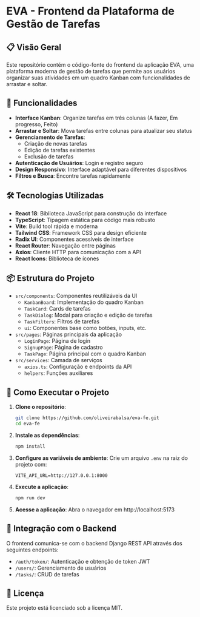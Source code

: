 # EVA - Frontend da Plataforma de Gestão de Tarefas

## 📋 Visão Geral

Este repositório contém o código-fonte do frontend da aplicação EVA, uma plataforma moderna de gestão de tarefas que permite aos usuários organizar suas atividades em um quadro Kanban com funcionalidades de arrastar e soltar.

## 🚀 Funcionalidades

- **Interface Kanban**: Organize tarefas em três colunas (A fazer, Em progresso, Feito)
- **Arrastar e Soltar**: Mova tarefas entre colunas para atualizar seu status
- **Gerenciamento de Tarefas**:
  - Criação de novas tarefas
  - Edição de tarefas existentes
  - Exclusão de tarefas
- **Autenticação de Usuários**: Login e registro seguro
- **Design Responsivo**: Interface adaptável para diferentes dispositivos
- **Filtros e Busca**: Encontre tarefas rapidamente

## 🛠️ Tecnologias Utilizadas

- **React 18**: Biblioteca JavaScript para construção da interface
- **TypeScript**: Tipagem estática para código mais robusto
- **Vite**: Build tool rápida e moderna
- **Tailwind CSS**: Framework CSS para design eficiente
- **Radix UI**: Componentes acessíveis de interface
- **React Router**: Navegação entre páginas
- **Axios**: Cliente HTTP para comunicação com a API
- **React Icons**: Biblioteca de ícones

## 📦 Estrutura do Projeto

- `src/components`: Componentes reutilizáveis da UI
  - `KanbanBoard`: Implementação do quadro Kanban
  - `TaskCard`: Cards de tarefas
  - `TaskDialog`: Modal para criação e edição de tarefas
  - `TaskFilters`: Filtros de tarefas
  - `ui`: Componentes base como botões, inputs, etc.
- `src/pages`: Páginas principais da aplicação
  - `LoginPage`: Página de login
  - `SignupPage`: Página de cadastro
  - `TaskPage`: Página principal com o quadro Kanban
- `src/services`: Camada de serviços
  - `axios.ts`: Configuração e endpoints da API
  - `helpers`: Funções auxiliares

## 🚀 Como Executar o Projeto

1. **Clone o repositório**:

   ```bash
   git clone https://github.com/oliveirabalsa/eva-fe.git
   cd eva-fe
   ```

2. **Instale as dependências**:

   ```bash
   npm install
   ```

3. **Configure as variáveis de ambiente**:
   Crie um arquivo `.env` na raiz do projeto com:

   ```
   VITE_API_URL=http://127.0.0.1:8000
   ```

4. **Execute a aplicação**:

   ```bash
   npm run dev
   ```

5. **Acesse a aplicação**:
   Abra o navegador em http://localhost:5173

## 🔧 Integração com o Backend

O frontend comunica-se com o backend Django REST API através dos seguintes endpoints:

- `/auth/token/`: Autenticação e obtenção de token JWT
- `/users/`: Gerenciamento de usuários
- `/tasks/`: CRUD de tarefas

## 📝 Licença

Este projeto está licenciado sob a licença MIT.
